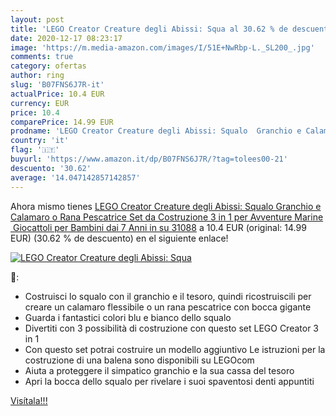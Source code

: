 ```yaml
---
layout: post
title: 'LEGO Creator Creature degli Abissi: Squa al 30.62 % de descuento'
date: 2020-12-17 08:23:17
image: 'https://m.media-amazon.com/images/I/51E+NwRbp-L._SL200_.jpg'
comments: true
category: ofertas
author: ring
slug: 'B07FNS6J7R-it'
actualPrice: 10.4 EUR
currency: EUR
price: 10.4
comparePrice: 14.99 EUR
prodname: 'LEGO Creator Creature degli Abissi: Squalo  Granchio e Calamaro o Rana Pescatrice  Set da Costruzione 3 in 1 per Avventure Marine  Giocattoli per Bambini dai 7 Anni in su  31088'
country: 'it'
flag: '🇮🇹'
buyurl: 'https://www.amazon.it/dp/B07FNS6J7R/?tag=tolees00-21'
descuento: '30.62'
average: '14.047142857142857'
---
```


Ahora mismo tienes [LEGO Creator Creature degli Abissi: Squalo  Granchio e Calamaro o Rana Pescatrice  Set da Costruzione 3 in 1 per Avventure Marine  Giocattoli per Bambini dai 7 Anni in su  31088](https://www.amazon.it/dp/B07FNS6J7R/?tag=tolees00-21) a 10.4 EUR (original: 14.99 EUR) (30.62 %  de descuento) en el siguiente enlace!

[![LEGO Creator Creature degli Abissi: Squa](https://m.media-amazon.com/images/I/51E+NwRbp-L._SL200_.jpg)](https://www.amazon.it/dp/B07FNS6J7R/?tag=tolees00-21)

🔎:

- Costruisci lo squalo con il granchio e il tesoro, quindi ricostruiscili per creare un calamaro flessibile o un rana pescatrice con bocca gigante
- Guarda i fantastici colori blu e bianco dello squalo
- Divertiti con 3 possibilità di costruzione con questo set LEGO Creator 3 in 1
- Con questo set potrai costruire un modello aggiuntivo Le istruzioni per la costruzione di una balena sono disponibili su LEGOcom
- Aiuta a proteggere il simpatico granchio e la sua cassa del tesoro
- Apri la bocca dello squalo per rivelare i suoi spaventosi denti appuntiti

[Visítala!!!](https://www.amazon.it/dp/B07FNS6J7R/?tag=tolees00-21)
